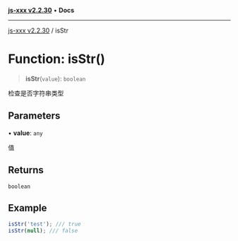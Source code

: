 [**js-xxx v2.2.30**](../README.md) • **Docs**

***

[js-xxx v2.2.30](../README.md) / isStr

# Function: isStr()

> **isStr**(`value`): `boolean`

检查是否字符串类型

## Parameters

• **value**: `any`

值

## Returns

`boolean`

## Example

```ts
isStr('test'); /// true
isStr(null); /// false
```
